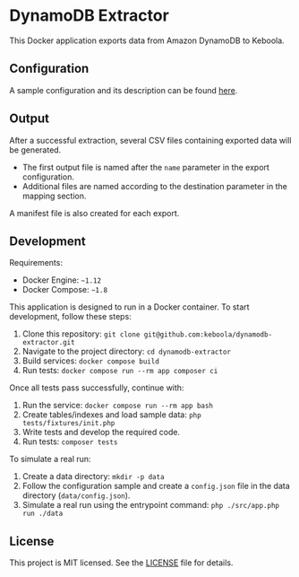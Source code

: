 # DynamoDB Extractor

This Docker application exports data from Amazon DynamoDB to Keboola.

## Configuration

A sample configuration and its description can be found [here](/CONFIG.md).

## Output

After a successful extraction, several CSV files containing exported data will be generated. 
- The first output file is named after the `name` parameter in the export configuration.
- Additional files are named according to the destination parameter in the mapping section.

A manifest file is also created for each export.

## Development

Requirements:

- Docker Engine: `~1.12`
- Docker Compose: `~1.8`

This application is designed to run in a Docker container. To start development, follow these steps:

1. Clone this repository: `git clone git@github.com:keboola/dynamodb-extractor.git`
2. Navigate to the project directory: `cd dynamodb-extractor`
3. Build services: `docker compose build`
4. Run tests: `docker compose run --rm app composer ci`

Once all tests pass successfully, continue with:

1. Run the service: `docker compose run --rm app bash`
2. Create tables/indexes and load sample data: `php tests/fixtures/init.php`
3. Write tests and develop the required code.
4. Run tests: `composer tests`

To simulate a real run:

1. Create a data directory: `mkdir -p data`
2. Follow the configuration sample and create a `config.json` file in the data directory (`data/config.json`).
3. Simulate a real run using the entrypoint command: `php ./src/app.php run ./data`

## License

This project is MIT licensed. See the [LICENSE](./LICENSE) file for details.
